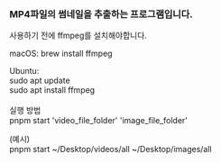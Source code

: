 ### MP4파일의 썸네일을 추출하는 프로그램입니다.

사용하기 전에 ffmpeg를 설치해야합니다.

macOS:
brew install ffmpeg
<br/>

Ubuntu:<br/>
sudo apt update<br/>
sudo apt install ffmpeg<br/>
<br/>
실행 방법<br/>
pnpm start 'video_file_folder' 'image_file_folder'<br/>

(예시)<br/>
pnpm start ~/Desktop/videos/all ~/Desktop/images/all



